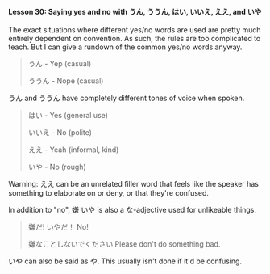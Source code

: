 #### Lesson 30: Saying yes and no with うん, ううん, はい, いいえ, ええ, and いや

The exact situations where different yes/no words are used are pretty much entirely dependent on convention. As such, the rules are too complicated to teach. But I can give a rundown of the common yes/no words anyway.

> うん - Yep (casual)
>
> ううん - Nope (casual)

うん and ううん have completely different tones of voice when spoken.

> はい - Yes (general use)
>
> いいえ - No (polite)
>
> ええ - Yeah (informal, kind)
>
> いや - No (rough)

Warning: ええ can be an unrelated filler word that feels like the speaker has something to elaborate on or deny, or that they're confused.

In addition to "no", 嫌 いや is also a な-adjective used for unlikeable things.

> 嫌だ! いやだ！ No!
>
> 嫌なことしないでください Please don't do something bad.

いや can also be said as や. This usually isn't done if it'd be confusing.
